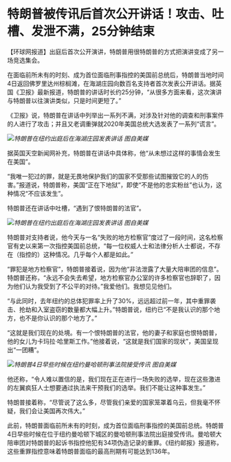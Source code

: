 # 特朗普被传讯后首次公开讲话！攻击、吐槽、发泄不满，25分钟结束

【环球网报道】出庭后首次公开演讲，特朗普用很特朗普的方式把演讲变成了另一场竞选集会。

在面临前所未有的时刻、成为首位面临刑事指控的美国前总统后，特朗普当地时间4日返回佛罗里达州棕榈滩，在海湖庄园向数百名支持者首次发表公开讲话。据英国《卫报》最新报道，特朗普的讲话时长约25分钟，“从很多方面来看，这次演讲与特朗普以往演讲类似，只是时间更短了。”

《卫报》说，特朗普在讲话中列举出一系列不满，对涉及针对他的调查和刑事案件的人进行了攻击；并且又老调重弹就2020年美国总统大选发表了一系列“谎言”。

![](https://inews.gtimg.com/om_bt/OVPrdT-63ck4p-IY9JEAh5dQJJS4zB8ET7o8LQQHIhQQ0AA/1000)_特朗普在纽约出庭后在海湖庄园发表讲话
图自美媒_

据英国天空新闻网补充，特朗普在讲话中具体称，他“从未想过这样的事情会发生在美国”。

“我唯一犯过的罪，就是无畏地保护我们的国家不受那些试图摧毁它的人的伤害。”报道说，特朗普称，美国“正在下地狱”，即使“不是他的忠实粉丝”也认为，这种情况“不应该发生”。

特朗普还在讲话中吐槽，“遇到了恨特朗普的法官”。

![](https://inews.gtimg.com/om_bt/ObDZW2vgYum_1tnAwBLAeoppzPPbPk7qB31jqZl3V1YmMAA/1000)_特朗普在纽约出庭后在海湖庄园发表讲话
图自美媒_

特朗普对支持者说，他今天与一名“失败的地方检察官”度过了一段时间，这名检察官有史以来第一次指控美国前总统，“每一位权威人士和法律分析人士都说，不存在（指控的）这种情况。几乎每个人都是如此。”

“罪犯是地方检察官”，特朗普接着说，因为他“非法泄露了大量大陪审团的信息”。特朗普还称，“永远不会失去希望，地方检察官办公室的许多检察官也辞职了，因为他们认为我受到了不公平的对待。”我爱他们。我想见见他们。

“与此同时，去年纽约的总体犯罪率上升了30%，远远超过前一年，其中重罪袭击、抢劫和入室盗窃的数量都大幅上升。”特朗普说，纽约已“不是我认识的那个地方，也不是你认识的那个地方了。”

“这就是我们现在的处境。有一个恨特朗普的法官，他的妻子和家庭也恨特朗普，他的女儿为卡玛拉·哈里斯工作。”他接着说，“这就是我们国家的现状”，美国呈现出“一团糟”。

![](https://inews.gtimg.com/om_bt/OR__YccI7f6Bp3m3-Dvg2tJILdGCZ7jP91_HK2jpp07kUAA/1000)_特朗普4日早些时候在纽约曼哈顿刑事法院接受传讯
图自美媒_

他还称，“令人难以置信的是，我们现在正在进行一场失败的选举，现在这些激进的左翼疯狂人士想要通过执法来干预我们的选举。我们不能让这种事发生。”

特朗普接着称，“尽管说了这么多，尽管我们亲爱的国家笼罩着乌云，但我毫不怀疑，我们会让美国再次伟大。”

此前，特朗普面临前所未有的时刻，成为首位面临刑事指控的美国前总统。特朗普4日早些时候在位于纽约曼哈顿下城区的曼哈顿刑事法院出庭接受传讯。曼哈顿大陪审团对特朗普的起诉书指控他犯有34项伪造记录的重罪。《纽约邮报》报道称，这些重罪指控意味着特朗普面临的最高刑期有可能达到136年。

